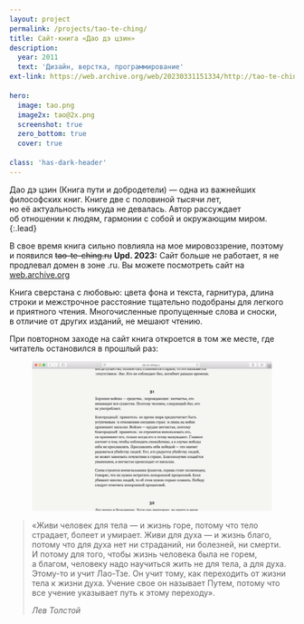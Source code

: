 ```yaml
---
layout: project
permalink: /projects/tao-te-ching/
title: Сайт-книга «Дао дэ цзин»
description:
  year: 2011
  text: 'Дизайн, верстка, программирование'
ext-link: https://web.archive.org/web/20230331151334/http://tao-te-ching.ru/

hero:
  image: tao.png
  image2x: tao@2x.png
  screenshot: true
  zero_bottom: true
  cover: true

class: 'has-dark-header'
---
```


Дао дэ цзин (Книга пути и добродетели) — одна из важнейших философских книг. Книге две с половиной тысячи лет, но её актуальность никуда не девалась. Автор рассуждает об отношении к людям, гармонии с собой и окружающим миром.
{:.lead}

В свое время книга сильно повлияла на мое мировоззрение, поэтому и появился ~~tao-te-ching.ru~~ **Upd. 2023:** Сайт больше не работает, я не продлевал домен в зоне .ru. Вы можете посмотреть сайт на [web.archive.org](https://web.archive.org/web/20230331151334/http://tao-te-ching.ru/)

Книга сверстана с любовью: цвета фона и текста, гарнитура, длина строки и межстрочное расстояние тщательно подобраны для легкого и приятного чтения. Многочисленные пропущенные слова и сноски, в отличие от других изданий, не мешают чтению.

При повторном заходе на сайт книга откроется в том же месте, где читатель остановился в прошлый раз:

<figure class="figure--screenshot">
  <img src="/i/projects/tao-te-ching/scroll.png" srcset="/i/projects/tao-te-ching/scroll@2x.png 2x" alt="Дао дэ цзин">
</figure>

> «Живи человек для тела — и жизнь горе, потому что тело страдает, болеет и умирает. Живи для духа — и жизнь благо, потому что для духа нет ни страданий, ни болезней, ни смерти. И потому для того, чтобы жизнь человека была не горем, а благом, человеку надо научиться жить не для тела, а для духа. Этому-то и учит Лао-Тзе. Он учит тому, как переходить от жизни тела к жизни духа. Учение свое он называет Путем, потому что все учение указывает путь к этому переходу».
>
> <cite>Лев Толстой</cite>
